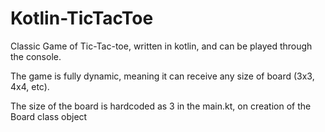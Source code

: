 # Kotlin-TicTacToe

Classic Game of Tic-Tac-toe, written in kotlin, and can be played through the console.

The game is fully dynamic, meaning it can receive any size of board (3x3, 4x4, etc).

The size of the board is hardcoded as 3 in the main.kt, on creation of the Board class object
